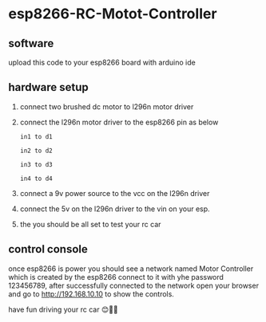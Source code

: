 # esp8266-RC-Motot-Controller

## software
upload this code to your esp8266 board with 
arduino ide 

## hardware setup 
1. connect two brushed dc motor to l296n motor driver
2. connect the l296n motor driver to the esp8266 pin as below

       in1 to d1

       in2 to d2
 
       in3 to d3
 
       in4 to d4
 
4. connect a 9v power source to the vcc on the l296n driver
5. connect the 5v on the l296n driver to the vin on your esp.
6. the you should be all set to test your rc car

## control console
once esp8266 is power you should see a network named Motor Controller which is created by the esp8266 connect to it with yhe password 123456789, after successfully connected to the network open your browser and go to http://192.168.10.10 to show the controls.

have fun driving your rc car 😊🚀🚀 



